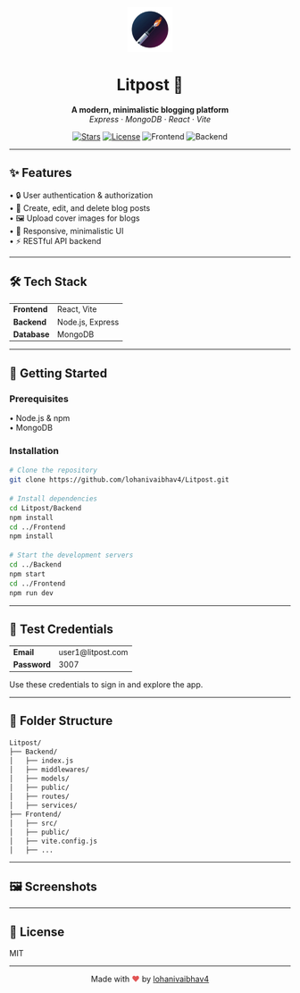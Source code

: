 
<p align="center">
  <img src="Frontend/public/favicon.png" width="80" alt="Litpost Logo" />
</p>

<h1 align="center">Litpost 🚀</h1>

<p align="center">
  <b>A modern, minimalistic blogging platform</b><br>
  <i>Express · MongoDB · React · Vite</i>
</p>

<p align="center">
  <a href="https://github.com/lohanivaibhav4/Litpost"><img src="https://img.shields.io/github/stars/lohanivaibhav4/Litpost?style=flat-square" alt="Stars"></a>
  <a href="https://github.com/lohanivaibhav4/Litpost"><img src="https://img.shields.io/github/license/lohanivaibhav4/Litpost?style=flat-square" alt="License"></a>
  <img src="https://img.shields.io/badge/Frontend-React-blue?style=flat-square" alt="Frontend">
  <img src="https://img.shields.io/badge/Backend-Express-green?style=flat-square" alt="Backend">
</p>

---

## ✨ Features

• 🔒 User authentication & authorization  
• 📝 Create, edit, and delete blog posts  
• 🖼️ Upload cover images for blogs  
• 📱 Responsive, minimalistic UI  
• ⚡ RESTful API backend

---

## 🛠️ Tech Stack

<table>
  <tr>
    <td><b>Frontend</b></td>
    <td>React, Vite</td>
  </tr>
  <tr>
    <td><b>Backend</b></td>
    <td>Node.js, Express</td>
  </tr>
  <tr>
    <td><b>Database</b></td>
    <td>MongoDB</td>
  </tr>
</table>

---

## 🚦 Getting Started

### Prerequisites
• Node.js & npm  
• MongoDB

### Installation

```sh
# Clone the repository
git clone https://github.com/lohanivaibhav4/Litpost.git

# Install dependencies
cd Litpost/Backend
npm install
cd ../Frontend
npm install

# Start the development servers
cd ../Backend
npm start
cd ../Frontend
npm run dev
```

---

## 🧪 Test Credentials

<table>
  <tr>
    <td><b>Email</b></td>
    <td>user1@litpost.com</td>
  </tr>
  <tr>
    <td><b>Password</b></td>
    <td>3007</td>
  </tr>
</table>

Use these credentials to sign in and explore the app.

---

## 📁 Folder Structure

```text
Litpost/
├── Backend/
│   ├── index.js
│   ├── middlewares/
│   ├── models/
│   ├── public/
│   ├── routes/
│   ├── services/
├── Frontend/
│   ├── src/
│   ├── public/
│   ├── vite.config.js
│   ├── ...
```

---

## 🖼️ Screenshots
<!-- Add your screenshots below -->
<!-- <img src="screenshots/home.png" width="600" alt="Home"/> -->

---

## 📄 License

MIT

---

<p align="center">Made with <span style="color:#e25555;">❤️</span> by <a href="https://github.com/lohanivaibhav4">lohanivaibhav4</a></p>
